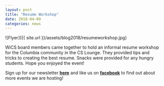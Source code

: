 ```yaml
---
layout: post
title: "Resume Workshop"
date: 2018-04-09
categories: news
---
```


![Flyer]({{ site.url }}/assets/blog2018/resumeworkshop.jpg)

WiCS board members came together to hold an informal resume workshop for the Columbia community in the CS Lounge. They provided tips and tricks to creating the best resume. Snacks were provided for any hungry students. Hope you enjoyed the event!

Sign up for our newsletter [**here**][mailinglist] and like us on [**facebook**][facebook] to find out about more events we are hosting!


[mailinglist]: http://columbia.us9.list-manage.com/subscribe?u=4c6a1c710f8ab9cce10272368&id=593b5faa43
[facebook]:https://www.facebook.com/CUWICS
